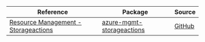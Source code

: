 | Reference | Package | Source |
|---|---|---|
|[Resource Management - Storageactions](mgmt-storageactions-readme.md)|[azure-mgmt-storageactions](https://pypi.org/project/azure-mgmt-storageactions)|[GitHub](https://github.com/Azure/azure-sdk-for-python/blob/main/sdk/storageactions/azure-mgmt-storageactions)|
